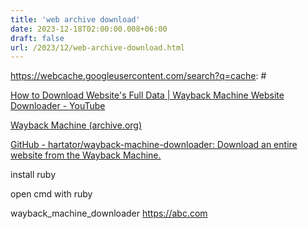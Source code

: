 ```yaml
---
title: 'web archive download'
date: 2023-12-18T02:00:00.008+06:00
draft: false
url: /2023/12/web-archive-download.html
---
```


https://webcache.googleusercontent.com/search?q=cache: #

  

[How to Download Website's Full Data | Wayback Machine Website Downloader - YouTube](https://www.youtube.com/watch?v=m-IfXdsW61o)

  

[Wayback Machine (archive.org)](https://web.archive.org/)

  

[GitHub - hartator/wayback-machine-downloader: Download an entire website from the Wayback Machine.](https://github.com/hartator/wayback-machine-downloader)

  

install ruby

  

open cmd with ruby

  

wayback\_machine\_downloader https://abc.com